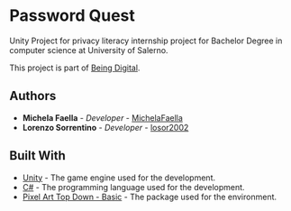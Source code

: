 # Password Quest

Unity Project for privacy literacy internship project for 
Bachelor Degree in computer science at University of Salerno.

This project is part of [Being Digital](https://github.com/MichelaFaella/BeingDigital).

## Authors

* **Michela Faella** - *Developer* - [MichelaFaella](https://github.com/MichelaFaella)
* **Lorenzo Sorrentino** - *Developer* - [losor2002](https://github.com/losor2002)

## Built With

* [Unity](https://unity.com/) - The game engine used for the development.
* [C#](https://learn.microsoft.com/it-it/dotnet/csharp/) - The programming language used for the development.
* [Pixel Art Top Down - Basic](https://assetstore.unity.com/packages/2d/environments/pixel-art-top-down-basic-187605) - The package used for the environment.